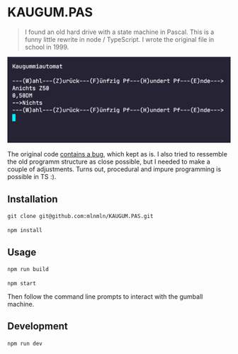 # KAUGUM.PAS

> I found an old hard drive with a state machine in Pascal. This is a funny little rewrite in node / TypeScript. I wrote the original file in school in 1999.

![](https://raw.githubusercontent.com/mlnmln/KAUGUM.PAS/master/doc/prompt.png)

The original code [contains a bug](https://github.com/mlnmln/KAUGUM.PAS/blob/master/doc/KAUGUM.PAS#L63), which kept as is. I also tried to ressemble the old programm structure as close possible, but I needed to make a couple of adjustments. Turns out, procedural and impure programming is possible in TS :).

## Installation

```
git clone git@github.com:mlnmln/KAUGUM.PAS.git

npm install
```

## Usage

```
npm run build

npm start
```

Then follow the command line prompts to interact with the gumball machine.

## Development

```
npm run dev
```
